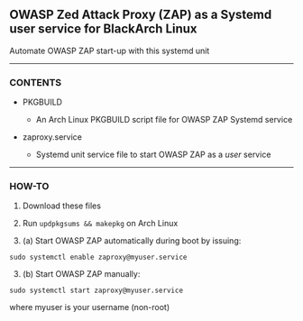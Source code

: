 ## OWASP Zed Attack Proxy (ZAP) as a Systemd user service for BlackArch Linux

Automate OWASP ZAP start-up with this systemd unit 

-----------------------

### CONTENTS

- PKGBUILD

  - An Arch Linux PKGBUILD script file for OWASP ZAP Systemd service

- zaproxy.service

  - Systemd unit service file to start OWASP ZAP as a *user* service

-----------------------

### HOW-TO
  
1. Download these files
  
2. Run `updpkgsums && makepkg` on Arch Linux

3. (a) Start OWASP ZAP automatically during boot by issuing:

`sudo systemctl enable zaproxy@myuser.service`

3. (b) Start OWASP ZAP manually:

`sudo systemctl start zaproxy@myuser.service`

where myuser is your username (non-root)

  
  
